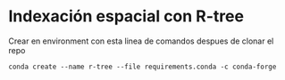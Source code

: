 # Indexación espacial con R-tree

Crear en environment con esta linea de comandos despues de clonar el repo

```
conda create --name r-tree --file requirements.conda -c conda-forge
```

